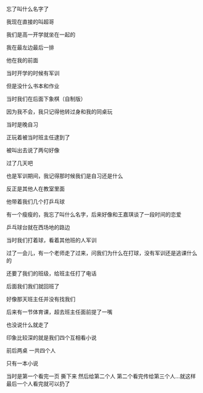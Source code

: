 忘了叫什么名字了

我现在直接的叫超哥

我们是高一开学就坐在一起的

我在最左边最后一排

他在我的前面

当时开学的时候有军训

但是没什么书本和作业

当时我们在后面下象棋（自制版）

因为我不会，我只记得他转过身和我的同桌玩

当时是晚自习

正玩着被当时班主任逮到了

被叫出去说了两句好像

过了几天吧

也是军训期间，我记得那时候我们是自习还是什么

反正是其他人在教室里面

他带着我们几个打乒乓球

有一个瘦瘦的，我忘了叫什么名字，后来好像和王嘉琪谈了一段时间的恋爱

乒乓球台就在西场地的路边

当时我们打着球，看着其他班的人军训

过了一会儿，有一个老师走了过来，问我们为什么在打球，没有军训还是逃课什么的

还要了我们的班级，给班主任打了电话

后面我们我们就回班了

好像那天班主任并没有找我们

后来有一节体育课，超去班主任面前提了一嘴

也没说什么就走了

印象比较深的就是我们四个互相看小说

前后两桌 一共四个人

只有一本小说

当时是第一个看完一页 撕下来 然后给第二个人 第二个看完传给第三个人...就这样 最后一个人看完就可以扔了


